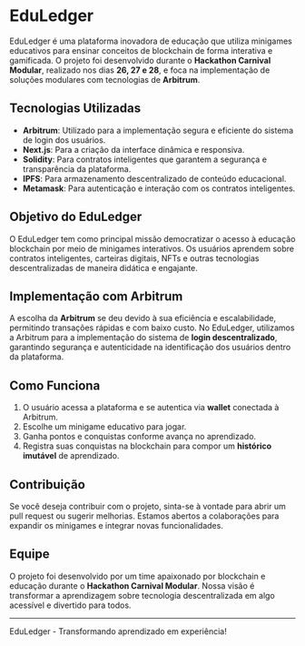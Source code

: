 # EduLedger

EduLedger é uma plataforma inovadora de educação que utiliza minigames educativos para ensinar conceitos de blockchain de forma interativa e gamificada. O projeto foi desenvolvido durante o **Hackathon Carnival Modular**, realizado nos dias **26, 27 e 28**, e foca na implementação de soluções modulares com tecnologias de **Arbitrum**.

## Tecnologias Utilizadas
- **Arbitrum**: Utilizado para a implementação segura e eficiente do sistema de login dos usuários.
- **Next.js**: Para a criação da interface dinâmica e responsiva.
- **Solidity**: Para contratos inteligentes que garantem a segurança e transparência da plataforma.
- **IPFS**: Para armazenamento descentralizado de conteúdo educacional.
- **Metamask**: Para autenticação e interação com os contratos inteligentes.

## Objetivo do EduLedger
O EduLedger tem como principal missão democratizar o acesso à educação blockchain por meio de minigames interativos. Os usuários aprendem sobre contratos inteligentes, carteiras digitais, NFTs e outras tecnologias descentralizadas de maneira didática e engajante.

## Implementação com Arbitrum
A escolha da **Arbitrum** se deu devido à sua eficiência e escalabilidade, permitindo transações rápidas e com baixo custo. No EduLedger, utilizamos a Arbitrum para a implementação do sistema de **login descentralizado**, garantindo segurança e autenticidade na identificação dos usuários dentro da plataforma.

## Como Funciona
1. O usuário acessa a plataforma e se autentica via **wallet** conectada à Arbitrum.
2. Escolhe um minigame educativo para jogar.
3. Ganha pontos e conquistas conforme avança no aprendizado.
4. Registra suas conquistas na blockchain para compor um **histórico imutável** de aprendizado.

## Contribuição
Se você deseja contribuir com o projeto, sinta-se à vontade para abrir um pull request ou sugerir melhorias. Estamos abertos a colaborações para expandir os minigames e integrar novas funcionalidades.

## Equipe
O projeto foi desenvolvido por um time apaixonado por blockchain e educação durante o **Hackathon Carnival Modular**. Nossa visão é transformar a aprendizagem sobre tecnologia descentralizada em algo acessível e divertido para todos.

---

EduLedger - Transformando aprendizado em experiência!